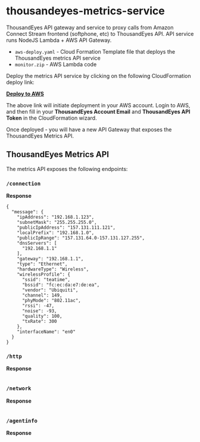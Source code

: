# thousandeyes-metrics-service

ThousandEyes API gateway and service to proxy calls from Amazon Connect Stream frontend (softphone, etc) to ThousandEyes API. API service runs NodeJS Lambda + AWS API Gateway.
* `aws-deploy.yaml` -  Cloud Formation Template file that deploys the ThousandEyes metrics API service
* `monitor.zip` - AWS Lambda code

Deploy the metrics API service by clicking on the following CloudFormation deploy link:

**[Deploy to AWS](https://console.aws.amazon.com/cloudformation/home#/stacks/new?templateURL=https://te-amazon-connect.s3.amazonaws.com/aws-deploy.yaml)**

The above link will initiate deployment in your AWS account. Login to AWS, and then fill in your **ThousandEyes Account Email** and **ThousandEyes API Token** in the CloudFormation wizard. 

Once deployed - you will have a new API Gateway that exposes the ThousandEyes Metrics API. 
## ThousandEyes Metrics API
The metrics API exposes the following endpoints:
### `/connection` 
**Response**
```
{
  "message": {
    "ipAddress": "192.168.1.123",
    "subnetMask": "255.255.255.0",
    "publicIpAddress": "157.131.111.121",
    "localPrefix": "192.168.1.0",
    "publicIpRange": "157.131.64.0-157.131.127.255",
    "dnsServers": [
      "192.168.1.1"
    ],
    "gateway": "192.168.1.1",
    "type": "Ethernet",
    "hardwareType": "Wireless",
    "wirelessProfile": {
      "ssid": "teatime",
      "bssid": "fc:ec:da:e7:de:ea",
      "vendor": "Ubiquiti",
      "channel": 149,
      "phyMode": "802.11ac",
      "rssi": -47,
      "noise": -93,
      "quality": 100,
      "txRate": 300
    },
    "interfaceName": "en0"
  }
}
```

### `/http`
**Response**
```
```
### `/network`
**Response**
```
```
### `/agentinfo`
**Response**
```
```